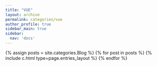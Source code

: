 ```yaml
---
title: "VUE"
layout: archive
permalink: categories/vue
author_profile: true
sidebar_main: true
sidebar:
  nav: 'docs'
---
```

{% assign posts = site.categories.Blog %}
{% for post in posts %} {% include c.html type=page.entries_layout %} {% endfor %}
